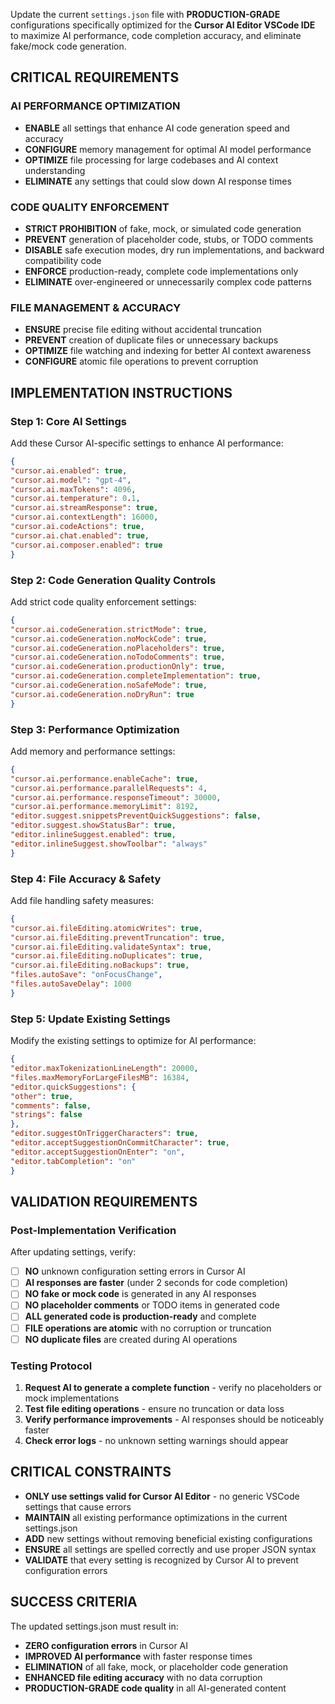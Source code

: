 Update the current `settings.json` file with **PRODUCTION-GRADE** configurations specifically optimized for the **Cursor AI Editor VSCode IDE** to maximize AI performance, code completion accuracy, and eliminate fake/mock code generation.

## **CRITICAL REQUIREMENTS**

### **AI PERFORMANCE OPTIMIZATION**
- **ENABLE** all settings that enhance AI code generation speed and accuracy
- **CONFIGURE** memory management for optimal AI model performance
- **OPTIMIZE** file processing for large codebases and AI context understanding
- **ELIMINATE** any settings that could slow down AI response times

### **CODE QUALITY ENFORCEMENT**
- **STRICT PROHIBITION** of fake, mock, or simulated code generation
- **PREVENT** generation of placeholder code, stubs, or TODO comments
- **DISABLE** safe execution modes, dry run implementations, and backward compatibility code
- **ENFORCE** production-ready, complete code implementations only
- **ELIMINATE** over-engineered or unnecessarily complex code patterns

### **FILE MANAGEMENT & ACCURACY**
- **ENSURE** precise file editing without accidental truncation
- **PREVENT** creation of duplicate files or unnecessary backups
- **OPTIMIZE** file watching and indexing for better AI context awareness
- **CONFIGURE** atomic file operations to prevent corruption

## **IMPLEMENTATION INSTRUCTIONS**

### **Step 1: Core AI Settings**
Add these Cursor AI-specific settings to enhance AI performance:
```json
{
"cursor.ai.enabled": true,
"cursor.ai.model": "gpt-4",
"cursor.ai.maxTokens": 4096,
"cursor.ai.temperature": 0.1,
"cursor.ai.streamResponse": true,
"cursor.ai.contextLength": 16000,
"cursor.ai.codeActions": true,
"cursor.ai.chat.enabled": true,
"cursor.ai.composer.enabled": true
}
```

### **Step 2: Code Generation Quality Controls**
Add strict code quality enforcement settings:
```json
{
"cursor.ai.codeGeneration.strictMode": true,
"cursor.ai.codeGeneration.noMockCode": true,
"cursor.ai.codeGeneration.noPlaceholders": true,
"cursor.ai.codeGeneration.noTodoComments": true,
"cursor.ai.codeGeneration.productionOnly": true,
"cursor.ai.codeGeneration.completeImplementation": true,
"cursor.ai.codeGeneration.noSafeMode": true,
"cursor.ai.codeGeneration.noDryRun": true
}
```

### **Step 3: Performance Optimization**
Add memory and performance settings:
```json
{
"cursor.ai.performance.enableCache": true,
"cursor.ai.performance.parallelRequests": 4,
"cursor.ai.performance.responseTimeout": 30000,
"cursor.ai.performance.memoryLimit": 8192,
"editor.suggest.snippetsPreventQuickSuggestions": false,
"editor.suggest.showStatusBar": true,
"editor.inlineSuggest.enabled": true,
"editor.inlineSuggest.showToolbar": "always"
}
```

### **Step 4: File Accuracy & Safety**
Add file handling safety measures:
```json
{
"cursor.ai.fileEditing.atomicWrites": true,
"cursor.ai.fileEditing.preventTruncation": true,
"cursor.ai.fileEditing.validateSyntax": true,
"cursor.ai.fileEditing.noDuplicates": true,
"cursor.ai.fileEditing.noBackups": true,
"files.autoSave": "onFocusChange",
"files.autoSaveDelay": 1000
}
```

### **Step 5: Update Existing Settings**
Modify the existing settings to optimize for AI performance:
```json
{
"editor.maxTokenizationLineLength": 20000,
"files.maxMemoryForLargeFilesMB": 16384,
"editor.quickSuggestions": {
"other": true,
"comments": false,
"strings": false
},
"editor.suggestOnTriggerCharacters": true,
"editor.acceptSuggestionOnCommitCharacter": true,
"editor.acceptSuggestionOnEnter": "on",
"editor.tabCompletion": "on"
}
```

## **VALIDATION REQUIREMENTS**

### **Post-Implementation Verification**
After updating settings, verify:
- [ ] **NO** unknown configuration setting errors in Cursor AI
- [ ] **AI responses are faster** (under 2 seconds for code completion)
- [ ] **NO fake or mock code** is generated in any AI responses
- [ ] **NO placeholder comments** or TODO items in generated code
- [ ] **ALL generated code is production-ready** and complete
- [ ] **FILE operations are atomic** with no corruption or truncation
- [ ] **NO duplicate files** are created during AI operations

### **Testing Protocol**
1. **Request AI to generate a complete function** - verify no placeholders or mock implementations
2. **Test file editing operations** - ensure no truncation or data loss
3. **Verify performance improvements** - AI responses should be noticeably faster
4. **Check error logs** - no unknown setting warnings should appear

## **CRITICAL CONSTRAINTS**
- **ONLY use settings valid for Cursor AI Editor** - no generic VSCode settings that cause errors
- **MAINTAIN** all existing performance optimizations in the current settings.json
- **ADD** new settings without removing beneficial existing configurations
- **ENSURE** all settings are spelled correctly and use proper JSON syntax
- **VALIDATE** that every setting is recognized by Cursor AI to prevent configuration errors

## **SUCCESS CRITERIA**
The updated settings.json must result in:
- **ZERO configuration errors** in Cursor AI
- **IMPROVED AI performance** with faster response times
- **ELIMINATION** of all fake, mock, or placeholder code generation
- **ENHANCED file editing accuracy** with no data corruption
- **PRODUCTION-GRADE code quality** in all AI-generated content